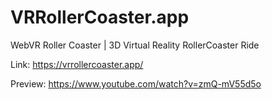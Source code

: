 # VRRollerCoaster.app
WebVR Roller Coaster | 3D Virtual Reality RollerCoaster Ride

Link: https://vrrollercoaster.app/

Preview: https://www.youtube.com/watch?v=zmQ-mV55d5o
